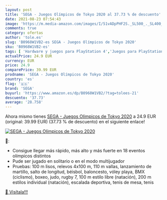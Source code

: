 ```yaml
---
layout: post
title: 'SEGA - Juegos Olímpicos de Tokyo 2020 al 37.73 % de descuento'
date: 2021-08-23 07:54:43
image: 'https://m.media-amazon.com/images/I/51vADpPHF2S._SL500_._SL400_.jpg'
comments: true
category: ofertas
author: 'tole.es'
slug: 'B0968W1VB2-es SEGA - Juegos Olímpicos de Tokyo 2020'
sku: 'B0968W1VB2-es'
tags: [ 'Hardware y juegos para PlayStation 4','Juegos para PlayStation 4','Videojuegos','sega', ]
actualPrice: 24.9 EUR
currency: EUR
price: 24.9
comparePrice: 39.99 EUR
prodname: 'SEGA - Juegos Olímpicos de Tokyo 2020'
country: 'es'
flag: '🇪🇸'
brand: 'SEGA'
buyurl: 'https://www.amazon.es/dp/B0968W1VB2/?tag=tolees-21'
descuento: '37.73'
average: '28.758'
---
```


Ahora mismo tienes [SEGA - Juegos Olímpicos de Tokyo 2020](https://www.amazon.es/dp/B0968W1VB2/?tag=tolees-21) a 24.9 EUR (original: 39.99 EUR) (37.73 %  de descuento) en el siguiente enlace!

[![SEGA - Juegos Olímpicos de Tokyo 2020](https://m.media-amazon.com/images/I/51vADpPHF2S._SL500_._SL400_.jpg)](https://www.amazon.es/dp/B0968W1VB2/?tag=tolees-21)

🔎:

- Consigue llegar más rápido, más alto y más fuerte en 18 eventos olímpicos distintos
- Pude ser jugado en solitario o en el modo multijugador
- Pruebas: 100 m lisos, relevos 4x100 m, 110 m vallas, lanzamiento de martillo, salto de longitud, béisbol, baloncesto, vóley playa, BMX (ciclismo), boxeo, judo, rugby 7, 100 m estilo libre (natación), 200 m estilos individual (natación), escalada deportiva, tenis de mesa, tenis

[🛒 Visítala!!!](https://www.amazon.es/dp/B0968W1VB2/?tag=tolees-21)
